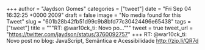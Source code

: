 
+++
author = "Jaydson Gomes"
categories = ["tweet"]
date = "Fri Sep 04 16:32:25 +0000 2009"
draft = false
image = "No media found for this Tweet"
slug = "601b28b42fb51d99c9b8bfd77c30424496e65438"
tags = ["tweet"]
title = """RT: @war10ck_ti:  Novo po..."""
tweet = true
tweet_url = "https://twitter.com/jaydson/status/3760092757"
+++
RT: @war10ck_ti:  Novo post no blog: JavaScript, Semântica e Acessibilidade http://zip.li/QR7d
